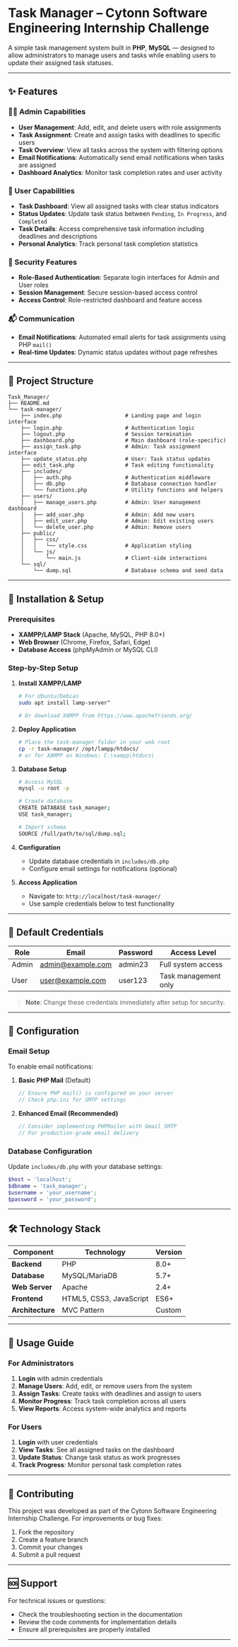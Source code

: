 # Task Manager – Cytonn Software Engineering Internship Challenge

A simple task management system built in **PHP**, **MySQL** — designed to allow administrators to manage users and tasks while enabling users to update their assigned task statuses.

---

## ✨ Features

### 👨‍💼 Admin Capabilities
- **User Management**: Add, edit, and delete users with role assignments
- **Task Assignment**: Create and assign tasks with deadlines to specific users
- **Task Overview**: View all tasks across the system with filtering options
- **Email Notifications**: Automatically send email notifications when tasks are assigned
- **Dashboard Analytics**: Monitor task completion rates and user activity

### 👤 User Capabilities
- **Task Dashboard**: View all assigned tasks with clear status indicators
- **Status Updates**: Update task status between `Pending`, `In Progress`, and `Completed`
- **Task Details**: Access comprehensive task information including deadlines and descriptions
- **Personal Analytics**: Track personal task completion statistics

### 🔐 Security Features
- **Role-Based Authentication**: Separate login interfaces for Admin and User roles
- **Session Management**: Secure session-based access control
- **Access Control**: Role-restricted dashboard and feature access

### 📬 Communication
- **Email Notifications**: Automated email alerts for task assignments using PHP `mail()`
- **Real-time Updates**: Dynamic status updates without page refreshes

---

## 📁 Project Structure

```
Task_Manager/
├── README.md
└── task-manager/
    ├── index.php                    # Landing page and login interface
    ├── login.php                    # Authentication logic
    ├── logout.php                   # Session termination
    ├── dashboard.php                # Main dashboard (role-specific)
    ├── assign_task.php              # Admin: Task assignment interface
    ├── update_status.php            # User: Task status updates
    ├── edit_task.php                # Task editing functionality
    ├── includes/
    │   ├── auth.php                 # Authentication middleware
    │   ├── db.php                   # Database connection handler
    │   └── functions.php            # Utility functions and helpers
    ├── users/
    │   ├── manage_users.php         # Admin: User management dashboard
    │   ├── add_user.php             # Admin: Add new users
    │   ├── edit_user.php            # Admin: Edit existing users
    │   └── delete_user.php          # Admin: Remove users
    ├── public/
    │   ├── css/
    │   │   └── style.css            # Application styling
    │   └── js/
    │       └── main.js              # Client-side interactions
    └── sql/
        └── dump.sql                 # Database schema and seed data
```

---

## 🚀 Installation & Setup

### Prerequisites
- **XAMPP/LAMP Stack** (Apache, MySQL, PHP 8.0+)
- **Web Browser** (Chrome, Firefox, Safari, Edge)
- **Database Access** (phpMyAdmin or MySQL CLI)

### Step-by-Step Setup

1. **Install XAMPP/LAMP**
   ```bash
   # For Ubuntu/Debian
   sudo apt install lamp-server^
   
   # Or download XAMPP from https://www.apachefriends.org/
   ```

2. **Deploy Application**
   ```bash
   # Place the task-manager folder in your web root
   cp -r task-manager/ /opt/lampp/htdocs/
   # or for XAMPP on Windows: C:\xampp\htdocs\
   ```

3. **Database Setup**
   ```bash
   # Access MySQL
   mysql -u root -p
   
   # Create database
   CREATE DATABASE task_manager;
   USE task_manager;
   
   # Import schema
   SOURCE /full/path/to/sql/dump.sql;
   ```

4. **Configuration**
   - Update database credentials in `includes/db.php`
   - Configure email settings for notifications (optional)

5. **Access Application**
   - Navigate to: `http://localhost/task-manager/`
   - Use sample credentials below to test functionality

---

## 👥 Default Credentials

| Role  | Email                 | Password    | Access Level        |
|-------|-----------------------|-------------|---------------------|
| Admin | admin@example.com     | admin23 | Full system access  |
| User  | user@example.com      | user123 | Task management only |

> **Note**: Change these credentials immediately after setup for security.

---

## 🔧 Configuration

### Email Setup
To enable email notifications:

1. **Basic PHP Mail** (Default)
   ```php
   // Ensure PHP mail() is configured on your server
   // Check php.ini for SMTP settings
   ```

2. **Enhanced Email (Recommended)**
   ```php
   // Consider implementing PHPMailer with Gmail SMTP
   // For production-grade email delivery
   ```

### Database Configuration
Update `includes/db.php` with your database settings:
```php
$host = 'localhost';
$dbname = 'task_manager';
$username = 'your_username';
$password = 'your_password';
```

---

## 🛠 Technology Stack

| Component | Technology | Version |
|-----------|------------|---------|
| **Backend** | PHP | 8.0+ |
| **Database** | MySQL/MariaDB | 5.7+ |
| **Web Server** | Apache | 2.4+ |
| **Frontend** | HTML5, CSS3, JavaScript | ES6+ |
| **Architecture** | MVC Pattern | Custom |

---

## 📱 Usage Guide

### For Administrators
1. **Login** with admin credentials
2. **Manage Users**: Add, edit, or remove users from the system
3. **Assign Tasks**: Create tasks with deadlines and assign to users
4. **Monitor Progress**: Track task completion across all users
5. **View Reports**: Access system-wide analytics and reports

### For Users
1. **Login** with user credentials
2. **View Tasks**: See all assigned tasks on the dashboard
3. **Update Status**: Change task status as work progresses
4. **Track Progress**: Monitor personal task completion rates

---


## 🤝 Contributing

This project was developed as part of the Cytonn Software Engineering Internship Challenge. For improvements or bug fixes:

1. Fork the repository
2. Create a feature branch
3. Commit your changes
4. Submit a pull request

---

## 🆘 Support

For technical issues or questions:
- Check the troubleshooting section in the documentation
- Review the code comments for implementation details
- Ensure all prerequisites are properly installed

---

